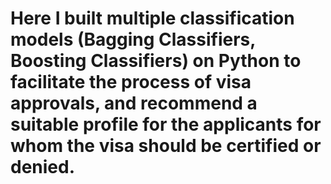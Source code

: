 # Here I built multiple classification models (Bagging Classifiers, Boosting Classifiers) on Python to facilitate the process of visa approvals, and recommend a suitable profile for the applicants for whom the visa should be certified or denied.

